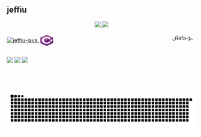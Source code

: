 ## jeffiu

<div align="center">
  <a href="https://github.com/jeffiu">
  <img height="180em" src="https://github-readme-stats.vercel.app/api?username=jeffiu&show_icons=true&theme=dark&include_all_commits=true&count_private=true"/>
  <img height="180em" src="https://github-readme-stats.vercel.app/api/top-langs/?username=jeffiu&layout=compact&langs_count=7&theme=dark"/>
</div>
<div style="display: inline_block"><br>
  <img align="center" alt="jeffiu-java" height="30" width="40" src="https://cdn.jsdelivr.net/gh/devicons/devicon/icons/java/java-original.svg">
  <img align="center" alt="jeffiu-Csharp" height="30" width="40" src="https://raw.githubusercontent.com/devicons/devicon/master/icons/csharp/csharp-original.svg">
  <img align="right" alt="Rafa-pic" height="150" style="border-radius:50px;" src="https://th.bing.com/th/id/R.24dfdbee81067e872cce89b6ef128dab?rik=t1hNwlys6dvjAw&riu=http%3a%2f%2fimages2.fanpop.com%2fimages%2fphotos%2f7200000%2fScott-Pilgrim-Icon-scott-pilgrim-7225167-200-200.jpg&ehk=c8wEABudx%2fK1k5UiIsLkZ53qT9sm%2frhKocevmleiKdY%3d&risl=&pid=ImgRaw&r=0&sres=1&sresct=1">
</div>
  
  ##
 
<div> 
  <a href="https://www.youtube.com/channel/UCevzw3_QJkuQsmKs3ghOQ-A" target="_blank"><img src="https://img.shields.io/badge/YouTube-FF0000?style=for-the-badge&logo=youtube&logoColor=white" target="_blank"></a>
  <a href = "mailto:jeffersonjuunior@gmail.com"><img src="https://img.shields.io/badge/-Gmail-%23333?style=for-the-badge&logo=gmail&logoColor=white" target="_blank"></a>
  <a href="https://www.linkedin.com/in/jefferson-abrantes-5a531719a" target="_blank"><img src="https://img.shields.io/badge/-LinkedIn-%230077B5?style=for-the-badge&logo=linkedin&logoColor=white" target="_blank"></a> 
 
  ![Snake animation](https://github.com/jeffiu/jeffiu/blob/output/github-contribution-grid-snake.svg)
 
</div>
